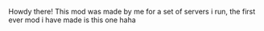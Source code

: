 
Howdy there!
This mod was made by me for a set of servers i run, the first ever mod i have made is this one haha
